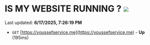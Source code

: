 # IS MY WEBSITE RUNNING ? [![](https://img.shields.io/static/v1?label=Sponsor&message=%E2%9D%A4&logo=GitHub&color=%23fe8e86)](https://github.com/sponsors/Youssef-Lehmam)

Last updated: **6/17/2025, 7:26:19 PM**

- `GET` [https://youssefservice.me](https://youssefservice.me) - **Up** (195ms)

